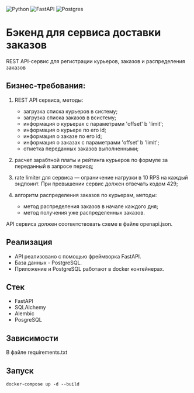 ![Python](https://img.shields.io/badge/python-3670A0?style=for-the-badge&logo=python&logoColor=ffdd54)
![FastAPI](https://img.shields.io/badge/FastAPI-005571?style=for-the-badge&logo=fastapi)
![Postgres](https://img.shields.io/badge/postgres-%23316192.svg?style=for-the-badge&logo=postgresql&logoColor=white)
# Бэкенд для сервиса доставки заказов
REST API-сервис для регистрации курьеров, заказов и распределения заказов

## Бизнес-требования:
1) REST API сервиса, методы:
   - загрузка списка курьеров в систему;
   - загрузка списка заказов в всистему;
   - информация о курьерах с параметрами 'offset' b 'limit';
   - информация о курьере по его id;
   - информация о заказе по его id;
   - информация о заказах с параметрами 'offset' b 'limit';
   - отметка переданных заказов выполненными;

2) расчет зарабтной платы и рейтинга курьеров по формуле за переданный в запросе период;
3) rate limiter для сервиса — ограничение нагрузки в 10 RPS на каждый эндпоинт.
При превышении сервис должен отвечать кодом 429;
4) алгоритм распределения заказов по курьерам, методы:
    - метод распределения заказов в начале каждого дня;
    - метод получения уже распределенных заказов.

API сервиса должен соответствовать схеме в файле openapi.json.

## Реализация

- API реализовано с помощью фреймворка FastAPI.
- База данных - PostgreSQL.
- Приложение и PostgreSQL работают в docker контейнерах.

## Стек

- FastAPI
- SQLAlchemy
- Alembic
- PosgreSQL

## Зависимости
В файле requirements.txt

## Запуск
`docker-compose up -d --build`



